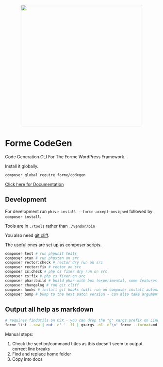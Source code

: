 <p align="center"><a href="https://formewp.github.io" target="_blank"><img src="https://formewp.github.io/logo.svg" width="400"></a></p>

# Forme CodeGen

Code Generation CLI For The Forme WordPress Framework.

Install it globally.

```sh
composer global require forme/codegen
```

[Click here for Documentation](https://formewp.github.io)

## Development

For development run `phive install --force-accept-unsigned` followed by `composer install`.

Tools are in `./tools` rather than `./vendor/bin`

You also need [git cliff](https://github.com/orhun/git-cliff).

The useful ones are set up as composer scripts.

```sh
composer test # run phpunit tests
composer stan # run phpstan on src
composer rector:check # rector dry run on src
composer rector:fix # rector on src
composer cs:check # php cs fixer dry run on src
composer cs:fix # php cs fixer on src
composer phar:build # build phar with box (experimental, some features don't work yet)
composer changelog # run git cliff
composer hooks # install git hooks (will run on composer install automatically)
composer bump # bump to the next patch version - can also take argument "minor" or "major"
```

## Output all help as markdown

```bash
# requires findutils on OSX - you can drop the "g" xargs prefix on Linux
forme list --raw | cut -d' ' -f1 | gxargs -n1 -d'\n' forme --format=md help | sed $'s/\x1b\\[91m\([A-Za-z\\._-]*\)\x1b\\[0m/`\\1`/g' | sed $'s/    \x1b\\[0\;33m\(.*\)\x1b\\[0m/```bash\\n\\1\\n```/g' | sed $'s,\x1b\\[[0-9;]*[a-zA-Z],,g' > codegen.md
```

Manual steps:
1. Check the section/command titles as this doesn't seem to output correct line breaks
2. Find and replace home folder
3. Copy into docs
